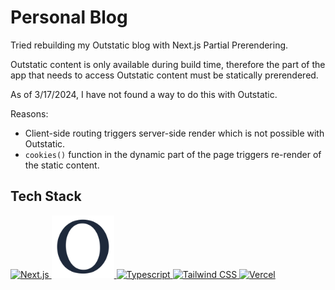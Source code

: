 # Personal Blog

Tried rebuilding my Outstatic blog with Next.js Partial Prerendering.

Outstatic content is only available during build time, therefore the part of the app that needs to access Outstatic content must be statically prerendered.

As of 3/17/2024, I have not found a way to do this with Outstatic.

Reasons:

- Client-side routing triggers server-side render which is not possible with Outstatic.
- `cookies()` function in the dynamic part of the page triggers re-render of the static content.

## Tech Stack

<div>
	<a href="https://nextjs.org/" >
		<img alt="Next.js" title="Next.js" src="https://ui-lib.com/blog/wp-content/uploads/2021/12/nextjs-boilerplate-logo.png" width=100 height=100>
	</a>
  <a href="https://www.outstatic.com/" >
    <img alt="Outstatic" title="Outstatic" src="https://github.com/avitorio/outstatic/blob/3b2eb5db1770b75b640a37cbafdaf4a3eeac5e16/apps/docs/public/favicon/android-chrome-512x512.png?raw=true" width=100 height=100>
  </a>
	<a href="https://www.typescriptlang.org/" >
		<img alt="Typescript" title="Typescript" src="https://cdn-icons-png.flaticon.com/512/5968/5968381.png" width=100 height=100>
	</a>
	<a href="https://tailwindcss.com/" >
		<img alt="Tailwind CSS" title="Tailwind CSS" src="https://upload.wikimedia.org/wikipedia/commons/thumb/d/d5/Tailwind_CSS_Logo.svg/1200px-Tailwind_CSS_Logo.svg.png" width=100 height=100>
	</a>
  <a href="https://www.vercel.com/" >
    <img alt="Vercel" title="Vercel" src="https://icon.icepanel.io/Technology/svg/Vercel.svg" width=100 height=100>
  </a>
</div>
